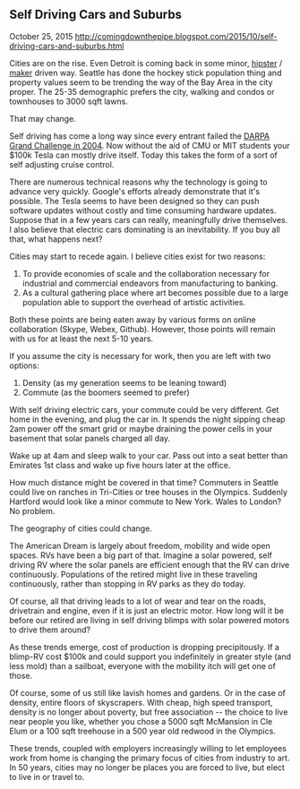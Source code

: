 ## Self Driving Cars and Suburbs

October 25, 2015
http://comingdownthepipe.blogspot.com/2015/10/self-driving-cars-and-suburbs.html

Cities are on the rise.  Even Detroit is coming back in some minor, [hipster](http://www.vice.com/read/detroit-is-already-starting-to-gentrify) / [maker](http://www.makerfairedetroit.com/) driven way.  Seattle has done the hockey stick population thing and property values seem to be trending the way of the Bay Area in the city proper.  The 25-35 demographic prefers the city, walking and condos or townhouses to 3000 sqft lawns.

That may change.

Self driving has come a long way since every entrant failed the [DARPA Grand Challenge in 2004](https://en.wikipedia.org/wiki/DARPA_Grand_Challenge_(2004)#The_results).  Now without the aid of CMU or MIT students your $100k Tesla can mostly drive itself.  Today this takes the form of a sort of self adjusting cruise control.

There are numerous technical reasons why the technology is going to advance very quickly.  Google's efforts already demonstrate that it's possible.  The Tesla seems to have been designed so they can push software updates without costly and time consuming hardware updates.  Suppose that in a few years cars can really, meaningfully drive themselves.  I also believe that electric cars dominating is an inevitability.  If you buy all that, what happens next?

Cities may start to recede again.  I believe cities exist for two reasons:

1. To provide economies of scale and the collaboration necessary for industrial and commercial endeavors from manufacturing to banking.
2. As a cultural gathering place where art becomes possible due to a large population able to support the overhead of artistic activities.

Both these points are being eaten away by various forms on online collaboration (Skype, Webex, Github).  However, those points will remain with us for at least the next 5-10 years.

If you assume the city is necessary for work, then you are left with two options:

1. Density (as my generation seems to be leaning toward)
2. Commute (as the boomers seemed to prefer)

With self driving electric cars, your commute could be very different.  Get home in the evening, and plug the car in.  It spends the night sipping cheap 2am power off the smart grid or maybe draining the power cells in your basement that solar panels charged all day.

Wake up at 4am and sleep walk to your car.  Pass out into a seat better than Emirates 1st class and wake up five hours later at the office.

How much distance might be covered in that time?  Commuters in Seattle could live on ranches in Tri-Cities or tree houses in the Olympics.  Suddenly Hartford would look like a minor commute to New York.  Wales to London?  No problem.

The geography of cities could change.

The American Dream is largely about freedom, mobility and wide open spaces.  RVs have been a big part of that.  Imagine a solar powered, self driving RV where the solar panels are efficient enough that the RV can drive continuously.  Populations of the retired might live in these traveling continuously, rather than stopping in RV parks as they do today.

Of course, all that driving leads to a lot of wear and tear on the roads, drivetrain and engine, even if it is just an electric motor.  How long will it be before our retired are living in self driving blimps with solar powered motors to drive them around?

As these trends emerge, cost of production is dropping precipitously.  If a blimp-RV cost $100k and could support you indefinitely in greater style (and less mold) than a sailboat, everyone with the mobility itch will get one of those.

Of course, some of us still like lavish homes and gardens.  Or in the case of density, entire floors of skyscrapers.  With cheap, high speed transport, density is no longer about poverty, but free association -- the choice to live near people you like, whether you chose a 5000 sqft McMansion in Cle Elum or a 100 sqft treehouse in a 500 year old redwood in the Olympics.

These trends, coupled with employers increasingly willing to let employees work from home is changing the primary focus of cities from industry to art.  In 50 years, cities may no longer be places you are forced to live, but elect to live in or travel to.
